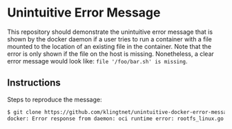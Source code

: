 # Unintuitive Error Message

This repository should demonstrate the unintuitive error message that is shown by the docker daemon if a user tries to run a container with a file mounted to the location of an existing file in the container.
Note that the error is only shown if the file on the host is missing.
Nonetheless, a clear error message would look like: `file '/foo/bar.sh' is missing`.

## Instructions

Steps to reproduce the message:

```sh
$ git clone https://github.com/klingtnet/unintuitive-docker-error-message.git && cd unintuitive-docker-error-message && ./trigger-error.sh 
docker: Error response from daemon: oci runtime error: rootfs_linux.go:53: mounting "/var/lib/docker/devicemapper/mnt/293288098b315e070975512b52113dc6cbe49d5de455f1cb6f113729520fe2e9/rootfs/usr/bin/foo" to rootfs "/var/lib/docker/devicemapper/mnt/293288098b315e070975512b52113dc6cbe49d5de455f1cb6f113729520fe2e9/rootfs" caused "not a directory".
```
